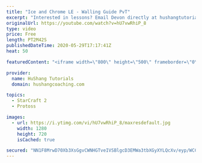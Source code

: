```yaml
---
title: "Ice and Chrome LE - Walling Guide PvT"
excerpt: "Interested in lessons? Email Devon directly at hushangtutorials@outlook.com ------------------------------------------------------------------------------------------------------- Want to support HuShang Tutorials directly? Patreon is a website where you can contribute a monthly donation that will help"
originalUrl: https://youtube.com/watch?v=hU7vwRhiP_8
type: video
price: Free
length: PT2M42S
publishedDateTime: 2020-05-29T17:17:41Z
heat: 50

featuredContent: "<iframe width=\"800\" height=\"500\" frameborder=\"0\" src=\"https://www.youtube.com/embed/hU7vwRhiP_8\" allow=\"accelerometer; autoplay; encrypted-media; gyroscope; picture-in-picture\" allowfullscreen></iframe>"

provider:
  name: HuShang Tutorials
  domain: hushangcoaching.com

topics:
  - StarCraft 2
  - Protoss

images:
  - url: https://i.ytimg.com/vi/hU7vwRhiP_8/maxresdefault.jpg
    width: 1280
    height: 720
    isCached: true

secured: "NN1F8MrwD70Xb3XsGgvCWNHGTveIVSBlgcD3EMWa3tbXGyXYLQcXv/eyp/WCCwsNEQscp4K04RhDQsFytm3JkqzG7ZxZXvyCmIAHJPfwWiD8HNWUuC9btWlmsvbi0TM/wGxR0e9hSECD9PkO8bWLVeeni8XQVVgTmWN3Q+bM0BJmRGa4AZmqSIQfRsjoxorJtfiF8gZbnA0N1MKXC2Z0ZANAIz0FjRQIXpkn2jNlkP7sFs4SKcXGO9ahf4WBHQ7dP9t2noUFZqunKkHLiEch0C8IHZLUMnAjBk1xK0lYcFTCKjr4aqsYhJHpfjSv+qfXwyEBZysJ/k28Ey1g4ZsI/CRgKz/Pou13xo7Y3neAlda8r3WzKLfB3pz646Hn1Xt3/lWrF1gDIdOuKZg2Qn5OTOw8jwka4TcLYEv8LIGeyb8=;Ac/wQ02H/AyainSKPfqJEQ=="
---
```


